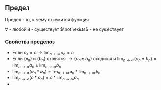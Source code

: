 
## Предел
Предел - то, к чему стремится функция

$\forall$ - любой
$\exists$ - существует
$\not \exists$ - не существует

### Свойства пределов
- Если $a_n = c \rightarrow \lim_{n\to\infty} a_n = c$ 
- Если $\{a_n\}$ и $\{b_n\}$ сходятся $\rightarrow \{a_n \pm b_n\}$ сходится и $\lim_{n\to\infty}(a_n\pm b_n) = \lim_{n\to\infty} a_n \pm \lim_{n\to\infty} b_n$
- $\lim_{n\to\infty}(a_n*b_n)=\lim_{n\to\infty}a_n*\lim_{n\to\infty}b_n$
- $\lim_{n\to\infty}(c*a_n)=c*\lim_{n\to\infty}a_n$
- 